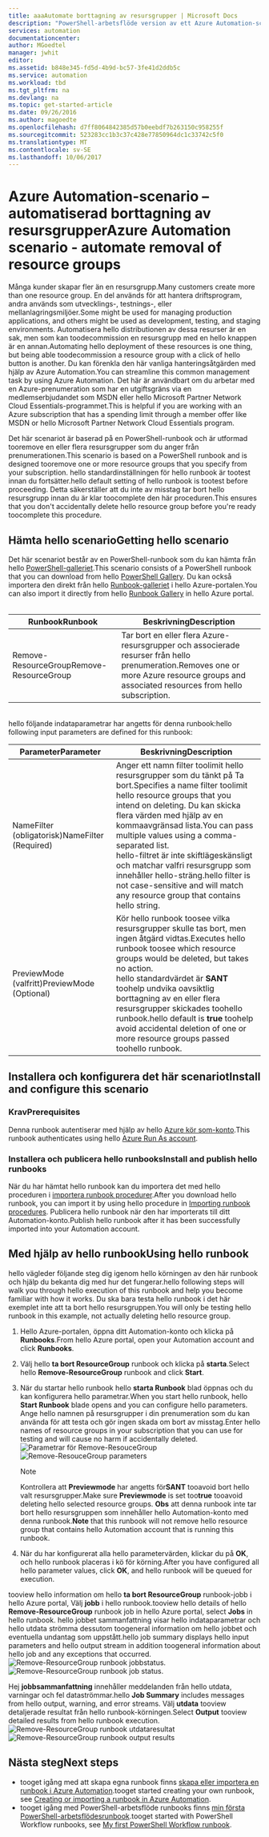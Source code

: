 ```yaml
---
title: aaaAutomate borttagning av resursgrupper | Microsoft Docs
description: "PowerShell-arbetsflöde version av ett Azure Automation-scenario inklusive runbooks tooremove alla resursgrupper i din prenumeration."
services: automation
documentationcenter: 
author: MGoedtel
manager: jwhit
editor: 
ms.assetid: b848e345-fd5d-4b9d-bc57-3fe41d2ddb5c
ms.service: automation
ms.workload: tbd
ms.tgt_pltfrm: na
ms.devlang: na
ms.topic: get-started-article
ms.date: 09/26/2016
ms.author: magoedte
ms.openlocfilehash: d7ff8064842385d57b0eebdf7b263150c958255f
ms.sourcegitcommit: 523283cc1b3c37c428e77850964dc1c33742c5f0
ms.translationtype: MT
ms.contentlocale: sv-SE
ms.lasthandoff: 10/06/2017
---
```

# <a name="azure-automation-scenario---automate-removal-of-resource-groups"></a><span data-ttu-id="569e9-103">Azure Automation-scenario – automatiserad borttagning av resursgrupper</span><span class="sxs-lookup"><span data-stu-id="569e9-103">Azure Automation scenario - automate removal of resource groups</span></span>
<span data-ttu-id="569e9-104">Många kunder skapar fler än en resursgrupp.</span><span class="sxs-lookup"><span data-stu-id="569e9-104">Many customers create more than one resource group.</span></span> <span data-ttu-id="569e9-105">En del används för att hantera driftsprogram, andra används som utvecklings-, testnings-, eller mellanlagringsmiljöer.</span><span class="sxs-lookup"><span data-stu-id="569e9-105">Some might be used for managing production applications, and others might be used as development, testing, and staging environments.</span></span> <span data-ttu-id="569e9-106">Automatisera hello distributionen av dessa resurser är en sak, men som kan toodecommission en resursgrupp med en hello knappen är en annan.</span><span class="sxs-lookup"><span data-stu-id="569e9-106">Automating hello deployment of these resources is one thing, but being able toodecommission a resource group with a click of hello button is another.</span></span> <span data-ttu-id="569e9-107">Du kan förenkla den här vanliga hanteringsåtgärden med hjälp av Azure Automation.</span><span class="sxs-lookup"><span data-stu-id="569e9-107">You can streamline this common management task by using Azure Automation.</span></span> <span data-ttu-id="569e9-108">Det här är användbart om du arbetar med en Azure-prenumeration som har en utgiftsgräns via en medlemserbjudandet som MSDN eller hello Microsoft Partner Network Cloud Essentials-programmet.</span><span class="sxs-lookup"><span data-stu-id="569e9-108">This is helpful if you are working with an Azure subscription that has a spending limit through a member offer like MSDN or hello Microsoft Partner Network Cloud Essentials program.</span></span>

<span data-ttu-id="569e9-109">Det här scenariot är baserad på en PowerShell-runbook och är utformad tooremove en eller flera resursgrupper som du anger från prenumerationen.</span><span class="sxs-lookup"><span data-stu-id="569e9-109">This scenario is based on a PowerShell runbook and is designed tooremove one or more resource groups that you specify from your subscription.</span></span> <span data-ttu-id="569e9-110">hello standardinställningen för hello runbook är tootest innan du fortsätter.</span><span class="sxs-lookup"><span data-stu-id="569e9-110">hello default setting of hello runbook is tootest before proceeding.</span></span> <span data-ttu-id="569e9-111">Detta säkerställer att du inte av misstag tar bort hello resursgrupp innan du är klar toocomplete den här proceduren.</span><span class="sxs-lookup"><span data-stu-id="569e9-111">This ensures that you don't accidentally delete hello resource group before you're ready toocomplete this procedure.</span></span>   

## <a name="getting-hello-scenario"></a><span data-ttu-id="569e9-112">Hämta hello scenario</span><span class="sxs-lookup"><span data-stu-id="569e9-112">Getting hello scenario</span></span>
<span data-ttu-id="569e9-113">Det här scenariot består av en PowerShell-runbook som du kan hämta från hello [PowerShell-galleriet](https://www.powershellgallery.com/packages/Remove-ResourceGroup/1.0/DisplayScript).</span><span class="sxs-lookup"><span data-stu-id="569e9-113">This scenario consists of a PowerShell runbook that you can download from hello [PowerShell Gallery](https://www.powershellgallery.com/packages/Remove-ResourceGroup/1.0/DisplayScript).</span></span> <span data-ttu-id="569e9-114">Du kan också importera den direkt från hello [Runbook-galleriet](automation-runbook-gallery.md) i hello Azure-portalen.</span><span class="sxs-lookup"><span data-stu-id="569e9-114">You can also import it directly from hello [Runbook Gallery](automation-runbook-gallery.md) in hello Azure portal.</span></span><br><br>

| <span data-ttu-id="569e9-115">Runbook</span><span class="sxs-lookup"><span data-stu-id="569e9-115">Runbook</span></span> | <span data-ttu-id="569e9-116">Beskrivning</span><span class="sxs-lookup"><span data-stu-id="569e9-116">Description</span></span> |
| --- | --- |
| <span data-ttu-id="569e9-117">Remove-ResourceGroup</span><span class="sxs-lookup"><span data-stu-id="569e9-117">Remove-ResourceGroup</span></span> |<span data-ttu-id="569e9-118">Tar bort en eller flera Azure-resursgrupper och associerade resurser från hello prenumeration.</span><span class="sxs-lookup"><span data-stu-id="569e9-118">Removes one or more Azure resource groups and associated resources from hello subscription.</span></span> |

<br>
<span data-ttu-id="569e9-119">hello följande indataparametrar har angetts för denna runbook:</span><span class="sxs-lookup"><span data-stu-id="569e9-119">hello following input parameters are defined for this runbook:</span></span>

| <span data-ttu-id="569e9-120">Parameter</span><span class="sxs-lookup"><span data-stu-id="569e9-120">Parameter</span></span> | <span data-ttu-id="569e9-121">Beskrivning</span><span class="sxs-lookup"><span data-stu-id="569e9-121">Description</span></span> |
| --- | --- |
| <span data-ttu-id="569e9-122">NameFilter (obligatorisk)</span><span class="sxs-lookup"><span data-stu-id="569e9-122">NameFilter (Required)</span></span> |<span data-ttu-id="569e9-123">Anger ett namn filter toolimit hello resursgrupper som du tänkt på Ta bort.</span><span class="sxs-lookup"><span data-stu-id="569e9-123">Specifies a name filter toolimit hello resource groups that you intend on deleting.</span></span> <span data-ttu-id="569e9-124">Du kan skicka flera värden med hjälp av en kommaavgränsad lista.</span><span class="sxs-lookup"><span data-stu-id="569e9-124">You can pass multiple values using a comma-separated list.</span></span><br><span data-ttu-id="569e9-125">hello-filtret är inte skiftlägeskänsligt och matchar valfri resursgrupp som innehåller hello-sträng.</span><span class="sxs-lookup"><span data-stu-id="569e9-125">hello filter is not case-sensitive and will match any resource group that contains hello string.</span></span> |
| <span data-ttu-id="569e9-126">PreviewMode (valfritt)</span><span class="sxs-lookup"><span data-stu-id="569e9-126">PreviewMode (Optional)</span></span> |<span data-ttu-id="569e9-127">Kör hello runbook toosee vilka resursgrupper skulle tas bort, men ingen åtgärd vidtas.</span><span class="sxs-lookup"><span data-stu-id="569e9-127">Executes hello runbook toosee which resource groups would be deleted, but takes no action.</span></span><br><span data-ttu-id="569e9-128">hello standardvärdet är **SANT** toohelp undvika oavsiktlig borttagning av en eller flera resursgrupper skickades toohello runbook.</span><span class="sxs-lookup"><span data-stu-id="569e9-128">hello default is **true** toohelp avoid accidental deletion of one or more resource groups passed toohello runbook.</span></span> |

## <a name="install-and-configure-this-scenario"></a><span data-ttu-id="569e9-129">Installera och konfigurera det här scenariot</span><span class="sxs-lookup"><span data-stu-id="569e9-129">Install and configure this scenario</span></span>
### <a name="prerequisites"></a><span data-ttu-id="569e9-130">Krav</span><span class="sxs-lookup"><span data-stu-id="569e9-130">Prerequisites</span></span>
<span data-ttu-id="569e9-131">Denna runbook autentiserar med hjälp av hello [Azure kör som-konto](automation-sec-configure-azure-runas-account.md).</span><span class="sxs-lookup"><span data-stu-id="569e9-131">This runbook authenticates using hello [Azure Run As account](automation-sec-configure-azure-runas-account.md).</span></span>    

### <a name="install-and-publish-hello-runbooks"></a><span data-ttu-id="569e9-132">Installera och publicera hello runbooks</span><span class="sxs-lookup"><span data-stu-id="569e9-132">Install and publish hello runbooks</span></span>
<span data-ttu-id="569e9-133">När du har hämtat hello runbook kan du importera det med hello proceduren i [importera runbook procedurer](automation-creating-importing-runbook.md#importing-a-runbook-from-a-file-into-azure-automation).</span><span class="sxs-lookup"><span data-stu-id="569e9-133">After you download hello runbook, you can import it by using hello procedure in [Importing runbook procedures](automation-creating-importing-runbook.md#importing-a-runbook-from-a-file-into-azure-automation).</span></span> <span data-ttu-id="569e9-134">Publicera hello runbook när den har importerats till ditt Automation-konto.</span><span class="sxs-lookup"><span data-stu-id="569e9-134">Publish hello runbook after it has been successfully imported into your Automation account.</span></span>

## <a name="using-hello-runbook"></a><span data-ttu-id="569e9-135">Med hjälp av hello runbook</span><span class="sxs-lookup"><span data-stu-id="569e9-135">Using hello runbook</span></span>
<span data-ttu-id="569e9-136">hello vägleder följande steg dig igenom hello körningen av den här runbook och hjälp du bekanta dig med hur det fungerar.</span><span class="sxs-lookup"><span data-stu-id="569e9-136">hello following steps will walk you through hello execution of this runbook and help you become familiar with how it works.</span></span> <span data-ttu-id="569e9-137">Du ska bara testa hello runbook i det här exemplet inte att ta bort hello resursgruppen.</span><span class="sxs-lookup"><span data-stu-id="569e9-137">You will only be testing hello runbook in this example, not actually deleting hello resource group.</span></span>  

1. <span data-ttu-id="569e9-138">Hello Azure-portalen, öppna ditt Automation-konto och klicka på **Runbooks**.</span><span class="sxs-lookup"><span data-stu-id="569e9-138">From hello Azure portal, open your Automation account and click **Runbooks**.</span></span>
2. <span data-ttu-id="569e9-139">Välj hello **ta bort ResourceGroup** runbook och klicka på **starta**.</span><span class="sxs-lookup"><span data-stu-id="569e9-139">Select hello **Remove-ResourceGroup** runbook and click **Start**.</span></span>
3. <span data-ttu-id="569e9-140">När du startar hello runbook hello **starta Runbook** blad öppnas och du kan konfigurera hello parametrar.</span><span class="sxs-lookup"><span data-stu-id="569e9-140">When you start hello runbook, hello **Start Runbook** blade opens and you can configure hello parameters.</span></span> <span data-ttu-id="569e9-141">Ange hello namnen på resursgrupper i din prenumeration som du kan använda för att testa och gör ingen skada om bort av misstag.</span><span class="sxs-lookup"><span data-stu-id="569e9-141">Enter hello names of resource groups in your subscription that you can use for testing and will cause no harm if accidentally deleted.</span></span><br> <span data-ttu-id="569e9-142">![Parametrar för Remove-ResouceGroup](media/automation-scenario-remove-resourcegroup/remove-resourcegroup-input-parameters.png)</span><span class="sxs-lookup"><span data-stu-id="569e9-142">![Remove-ResouceGroup parameters](media/automation-scenario-remove-resourcegroup/remove-resourcegroup-input-parameters.png)</span></span>

   > [!NOTE]
   > <span data-ttu-id="569e9-143">Kontrollera att **Previewmode** har angetts för**SANT** tooavoid bort hello valt resursgrupper.</span><span class="sxs-lookup"><span data-stu-id="569e9-143">Make sure **Previewmode** is set too**true** tooavoid deleting hello selected resource groups.</span></span>  <span data-ttu-id="569e9-144">**Obs** att denna runbook inte tar bort hello resursgruppen som innehåller hello Automation-konto med denna runbook.</span><span class="sxs-lookup"><span data-stu-id="569e9-144">**Note** that this runbook will not remove hello resource group that contains hello Automation account that is running this runbook.</span></span>  
   >
   >
4. <span data-ttu-id="569e9-145">När du har konfigurerat alla hello parametervärden, klickar du på **OK**, och hello runbook placeras i kö för körning.</span><span class="sxs-lookup"><span data-stu-id="569e9-145">After you have configured all hello parameter values, click **OK**, and hello runbook will be queued for execution.</span></span>  

<span data-ttu-id="569e9-146">tooview hello information om hello **ta bort ResourceGroup** runbook-jobb i hello Azure portal, Välj **jobb** i hello runbook.</span><span class="sxs-lookup"><span data-stu-id="569e9-146">tooview hello details of hello **Remove-ResourceGroup** runbook job in hello Azure portal, select **Jobs** in hello runbook.</span></span> <span data-ttu-id="569e9-147">hello jobbet sammanfattning visar hello indataparametrar och hello utdata strömma dessutom toogeneral information om hello jobbet och eventuella undantag som uppstått.</span><span class="sxs-lookup"><span data-stu-id="569e9-147">hello job summary displays hello input parameters and hello output stream in addition toogeneral information about hello job and any exceptions that occurred.</span></span><br> <span data-ttu-id="569e9-148">![Remove-ResourceGroup runbook jobbstatus](media/automation-scenario-remove-resourcegroup/remove-resourcegroup-runbook-job-status.png).</span><span class="sxs-lookup"><span data-stu-id="569e9-148">![Remove-ResourceGroup runbook job status](media/automation-scenario-remove-resourcegroup/remove-resourcegroup-runbook-job-status.png).</span></span>

<span data-ttu-id="569e9-149">Hej **jobbsammanfattning** innehåller meddelanden från hello utdata, varningar och fel dataströmmar.</span><span class="sxs-lookup"><span data-stu-id="569e9-149">hello **Job Summary** includes messages from hello output, warning, and error streams.</span></span> <span data-ttu-id="569e9-150">Välj **utdata** tooview detaljerade resultat från hello runbook-körningen.</span><span class="sxs-lookup"><span data-stu-id="569e9-150">Select **Output** tooview detailed results from hello runbook execution.</span></span><br> <span data-ttu-id="569e9-151">![Remove-ResourceGroup runbook utdataresultat](media/automation-scenario-remove-resourcegroup/remove-resourcegroup-runbook-job-output.png)</span><span class="sxs-lookup"><span data-stu-id="569e9-151">![Remove-ResourceGroup runbook output results](media/automation-scenario-remove-resourcegroup/remove-resourcegroup-runbook-job-output.png)</span></span>

## <a name="next-steps"></a><span data-ttu-id="569e9-152">Nästa steg</span><span class="sxs-lookup"><span data-stu-id="569e9-152">Next steps</span></span>
* <span data-ttu-id="569e9-153">tooget igång med att skapa egna runbook finns [skapa eller importera en runbook i Azure Automation](automation-creating-importing-runbook.md).</span><span class="sxs-lookup"><span data-stu-id="569e9-153">tooget started creating your own runbook, see [Creating or importing a runbook in Azure Automation](automation-creating-importing-runbook.md).</span></span>
* <span data-ttu-id="569e9-154">tooget igång med PowerShell-arbetsflöde runbooks finns [min första PowerShell-arbetsflödesrunbook](automation-first-runbook-textual.md).</span><span class="sxs-lookup"><span data-stu-id="569e9-154">tooget started with PowerShell Workflow runbooks, see [My first PowerShell Workflow runbook](automation-first-runbook-textual.md).</span></span>
